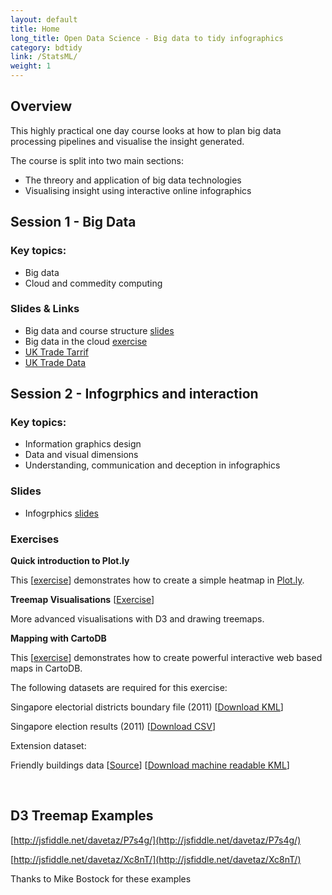 ```yaml
---
layout: default
title: Home
long_title: Open Data Science - Big data to tidy infographics
category: bdtidy
link: /StatsML/
weight: 1
---
```


## Overview

This highly practical one day course looks at how to plan big data processing pipelines and visualise the insight generated.

The course is split into two main sections:

* The threory and application of big data technologies
* Visualising insight using interactive online infographics

## Session 1 - Big Data

### Key topics:
* Big data
* Cloud and commedity computing

### Slides & Links
* Big data and course structure [slides](../resources/Big_data_advanced_visualisation.pdf)
* Big data in the cloud [exercise](../resources/Big_data_in_the_cloud.pdf)
* [UK Trade Tarrif](https://www.gov.uk/trade-tariff/sections)
* [UK Trade Data](http://bit.ly/uk_trade)

## Session 2 - Infogrphics and interaction

### Key topics:
* Information graphics design
* Data and visual dimensions
* Understanding, communication and deception in infographics

### Slides
* Infogrphics [slides](/resources/infographicsBD.pdf)

### Exercises

**Quick introduction to Plot.ly**

This \[[exercise](/resources/QuickintroductiontoPlotly.pdf)\] demonstrates how to create a simple heatmap in <a target="_blank" href="http://plot.ly">Plot.ly</a>.

**Treemap Visualisations** \[[Exercise](/resources/Treemap_Visualisations.pdf)\]

More advanced visualisations with D3 and drawing treemaps.

**Mapping with CartoDB**

This \[[exercise](/resources/MappingwithcartoDB.pdf)\] demonstrates how to create powerful interactive web based maps in CartoDB.

The following datasets are required for this exercise: 

Singapore electorial districts boundary file (2011) \[[Download KML](/resources/SingaporeElectoralBoundaries2011.kml)\]

Singapore election results (2011) \[[Download CSV](/resources/SingaporeElectionWinners2011.csv)\]

Extension dataset:

Friendly buildings data \[[Source](http://data.gov.sg/Metadata/OneMapMetadata.aspx?t=SPATIAL&id=BFABUILDINGS)\] \[[Download machine readable KML](/resources/BFA2.kml)\]

<br> 

## **D3 Treemap Examples**

[http://jsfiddle.net/davetaz/P7s4g/](http://jsfiddle.net/davetaz/P7s4g/)

[http://jsfiddle.net/davetaz/Xc8nT/](http://jsfiddle.net/davetaz/Xc8nT/)

Thanks to Mike Bostock for these examples
